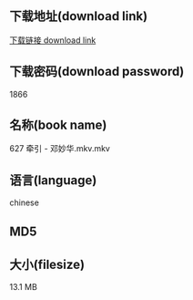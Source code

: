 ## 下载地址(download link)
[下载链接 download link](https://voluble-croquembouche-d321dc.netlify.app/?s=627+%E7%89%B5%E5%BC%95+-+%E9%82%93%E5%A6%99%E5%8D%8E.mkv)

## 下载密码(download password)
1866

## 名称(book name)
627 牵引 - 邓妙华.mkv.mkv

## 语言(language)
chinese

## MD5


## 大小(filesize)
13.1 MB
